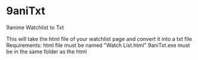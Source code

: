 # 9aniTxt
9anime Watchlist to Txt

This will take the html file of your watchlist page and convert it into a txt file
Requirements:
  html file must be named "Watch List.html"
  9aniTxt.exe must be in the same folder as the html
